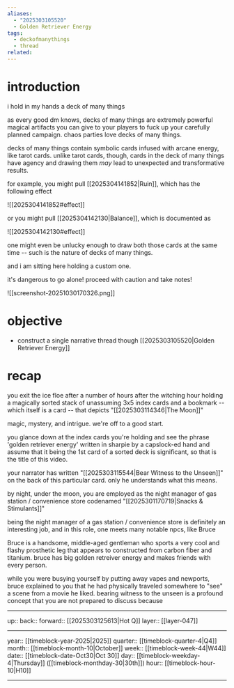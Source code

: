 ```yaml
---
aliases:
  - "2025303105520"
  - Golden Retriever Energy
tags:
  - deckofmanythings
  - thread
related:
---
```

# introduction

i hold in my hands a deck of many things

as every good dm knows, decks of many things are extremely powerful magical artifacts you can give to your players to fuck up your carefully planned campaign. chaos parties love decks of many things.

decks of many things contain symbolic cards infused with arcane energy, like tarot cards. unlike tarot cards, though, cards in the deck of many things have agency and drawing them *may* lead to unexpected and transformative results.

for example, you might pull [[2025304141852|Ruin]], which has the following effect

![[2025304141852#effect]]

or you might pull [[2025304142130|Balance]], which is documented as

![[2025304142130#effect]]

one might even be unlucky enough to draw both those cards at the same time -- such is the nature of decks of many things.

and i am sitting here holding a custom one. 

it's dangerous to go alone! proceed with caution and take notes!

![[screenshot-20251030170326.png]]

# objective

- construct a single narrative thread though [[2025303105520|Golden Retriever Energy]]

# recap

you exit the ice floe after a number of hours after the witching hour holding a magically sorted stack of unassuming 3x5 index cards and a bookmark -- which itself is a card -- that depicts "[[2025303114346|The Moon]]"

magic, mystery, and intrigue. we're off to a good start.

you glance down at the index cards you're holding and see the phrase 'golden retriever energy' written in sharpie by a capslock-ed hand and assume that it being the 1st card of a sorted deck is significant, so that is the title of this video.

your narrator has written "[[2025303115544|Bear Witness to the Unseen]]" on the back of this particular card. only he understands what this means.

by night, under the moon, you are employed as the night manager of gas station / convenience store codenamed "[[2025301170719|Snacks & Stimulants]]"

being the night manager of a gas station / convenience store is definitely an interesting job, and in this role, one meets many notable npcs, like Bruce

Bruce is a handsome, middle-aged gentleman who sports a very cool and flashy prosthetic leg that appears to constructed from carbon fiber and titanium. bruce has big golden retreiver energy and makes friends with every person.

while you were busying yourself by putting away vapes and newports, bruce explained to you that he had physically traveled somewhere to "see" a scene from a movie he liked. bearing witness to the unseen is a profound concept that you are not prepared to discuss because 

***

up:: 
back:: 
forward:: [[2025303125613|Hot Q]]
layer:: [[layer-047]]

***

year:: [[timeblock-year-2025|2025]]
quarter:: [[timeblock-quarter-4|Q4]]
month:: [[timeblock-month-10|October]]
week:: [[timeblock-week-44|W44]]
date:: [[timeblock-date-Oct30|Oct 30]]
day:: [[timeblock-weekday-4|Thursday]] ([[timeblock-monthday-30|30th]])
hour:: [[timeblock-hour-10|H10]]

***
